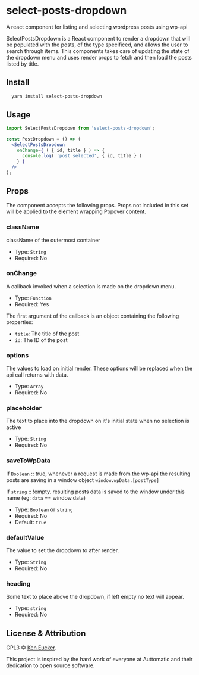 # select-posts-dropdown
A react component for listing and selecting wordpress posts using wp-api 

SelectPostsDropdown is a React component to render a dropdown that will be populated with the posts, of the type specificed, and allows the user to search through items. This components takes care of updating the state of the dropdown menu
and uses render props to fetch and then load the posts listed by title.

## Install
```bash
  yarn install select-posts-dropdown
```

## Usage


```jsx
import SelectPostsDropdown from 'select-posts-dropdown';

const PostDropdown = () => (
  <SelectPostsDropdown
    onChange={ ( { id, title } ) => {
      console.log( 'post selected', { id, title } )
    } }
  />
);
```

## Props

The component accepts the following props. Props not included in this set will be applied to the element wrapping Popover content.

### className

className of the outermost container

- Type: `String`
- Required: No

### onChange

A callback invoked when a selection is made on the dropdown menu.

- Type: `Function`
- Required: Yes

The first argument of the callback is an object containing the following properties:

 - `title`: The title of the post
 - `id`: The ID of the post

### options

The values to load on initial render. These options will be replaced when the api call returns with data.

 - Type: `Array`
 - Required: No

### placeholder

The text to place into the dropdown on it's initial state when no selection is active

- Type: `String`
- Required: No

### saveToWpData

If `Boolean` :: true, whenever a request is made from the wp-api the resulting posts are saving in a window object `window.wpData.[postType]`

If `string` :: !empty, resulting posts data is saved to the window under this name (eg: `data` == window.data)

- Type: `Boolean` or `string`
- Required: No
- Default: `true`

### defaultValue

The value to set the dropdown to after render.

- Type: `String`
- Required: No

### heading

Some text to place above the dropdown, if left empty no text will appear.

- Type: `string`
- Required: No

## License & Attribution

GPL3 © [Ken Eucker](http://keneucker.com/).

This project is inspired by the hard work of everyone at Auttomatic and their dedication to open source software.



